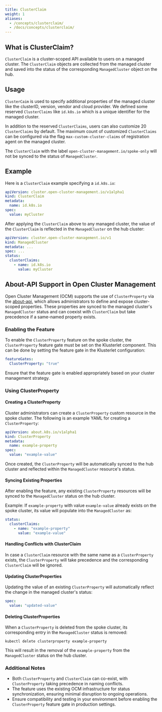 ```yaml
---
title: ClusterClaim
weight: 1
aliases:
  - /concepts/clusterclaim/
  - /docs/concepts/clusterclaim/
---
```




## What is ClusterClaim?

`ClusterClaim` is a cluster-scoped API available to users on a managed cluster.
The `ClusterClaim` objects are collected from the managed cluster and saved into
the status of the corresponding `ManagedCluster` object on the hub.

## Usage

`ClusterCaim` is used to specify additional properties of the managed cluster like
the clusterID, version, vendor and cloud provider. We defined some reserved `ClusterClaims`
like `id.k8s.io` which is a unique identifier for the managed cluster.

In addition to the reserved `ClusterClaims`, users can also customize 20 `ClusterClaims` by default.
The maximum count of customized `ClusterClaims` can be configured via the flag
`max-custom-cluster-claims` of registration agent on the managed cluster.

The `ClusterClaim` with the label `open-cluster-management.io/spoke-only` will not be synced
to the status of `ManagedCluster`.

## Example

Here is a `ClusterClaim` example specifying a `id.k8s.io`:

```yaml
apiVersion: cluster.open-cluster-management.io/v1alpha1
kind: ClusterClaim
metadata:
  name: id.k8s.io
spec:
  value: myCluster
```

After applying the `ClusterClaim` above to any managed cluster, the value of the `ClusterClaim`
is reflected in the `ManagedCluster` on the hub cluster:

```yaml
apiVersion: cluster.open-cluster-management.io/v1
kind: ManagedCluster
metadata: ...
spec: ...
status:
  clusterClaims:
    - name: id.k8s.io
      value: myCluster
```

## About-API Support in Open Cluster Management

Open Cluster Management (OCM) supports the use of `ClusterProperty` via the
[about-api](https://github.com/kubernetes-sigs/about-api),
which allows administrators to define and expose cluster-scoped properties. These properties are
synced to the managed cluster's `ManagedCluster` status and can coexist with
`ClusterClaim` but take precedence if a same-named property exists.

### Enabling the Feature

To enable the `ClusterProperty` feature on the spoke cluster, the `ClusterProperty` feature gate must be
set on the Klusterlet component. This can be done by setting the feature gate in the Klusterlet configuration:

```yaml
featureGates:
  ClusterProperty: "true"
 ```

Ensure that the feature gate is enabled appropriately based on your cluster management strategy.

### Using ClusterProperty

#### Creating a ClusterProperty

Cluster administrators can create a `ClusterProperty` custom resource in the spoke cluster. The following
is an example YAML for creating a `ClusterProperty`:

```yaml
apiVersion: about.k8s.io/v1alpha1
kind: ClusterProperty
metadata:
  name: example-property
spec:
  value: "example-value"
```

Once created, the `ClusterProperty` will be automatically synced to the hub cluster and reflected within
the `ManagedCluster` resource's status.

#### Syncing Existing Properties

After enabling the feature, any existing `ClusterProperty` resources will be synced to the `ManagedCluster`
status on the hub cluster.

Example: If `example-property` with value `example-value` already exists on the spoke cluster, its value
will populate into the `ManagedCluster` as:

```yaml
status:
  clusterClaims:
    - name: "example-property"
      value: "example-value"
```

#### Handling Conflicts with ClusterClaim

In case a `ClusterClaim` resource with the same name as a `ClusterProperty` exists, the `ClusterProperty`
will take precedence and the corresponding `ClusterClaim` will be ignored.

#### Updating ClusterProperties

Updating the value of an existing `ClusterProperty` will automatically reflect the change in the managed
cluster's status:

```yaml
spec:
  value: "updated-value"
```

#### Deleting ClusterProperties

When a `ClusterProperty` is deleted from the spoke cluster, its corresponding entry in the `ManagedCluster`
status is removed:

```shell
kubectl delete clusterproperty example-property
```

This will result in the removal of the `example-property` from the `ManagedCluster` status on the hub cluster.

### Additional Notes 
- Both `ClusterProperty` and `ClusterClaim` can co-exist, with `ClusterProperty` taking precedence in
naming conflicts.
- The feature uses the existing OCM infrastructure for status synchronization, ensuring minimal disruption to
ongoing operations.
- Ensure compatibility and testing in your environment before enabling the `ClusterProperty` feature gate in
production settings.
